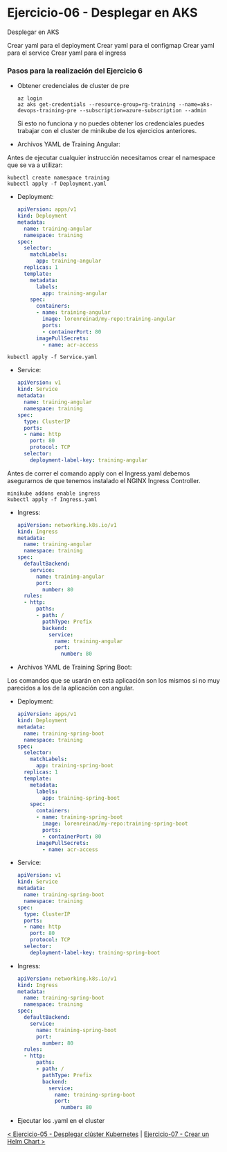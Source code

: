 # Ejercicio-06 - Desplegar en AKS

Desplegar en AKS

Crear yaml para el deployment Crear yaml para el configmap Crear yaml para el service Crear yaml para el ingress

### Pasos para la realización del Ejercicio 6

* Obtener credenciales de cluster de pre
  ```properties
  az login
  az aks get-credentials --resource-group=rg-training --name=aks-devops-training-pre --subscription=azure-subscription --admin
  ```
  
  Si esto no funciona y no puedes obtener los credenciales puedes trabajar con el cluster de minikube de los ejercicios anteriores.
  
* Archivos YAML de Training Angular:

Antes de ejecutar cualquier instrucción necesitamos crear el namespace que se va a utilizar:

```
kubectl create namespace training
kubectl apply -f Deployment.yaml
```

  * Deployment:
    ```yaml
    apiVersion: apps/v1 
    kind: Deployment 
    metadata: 
      name: training-angular
      namespace: training
    spec: 
      selector: 
        matchLabels: 
          app: training-angular
      replicas: 1
      template: 
        metadata: 
          labels: 
            app: training-angular 
        spec: 
          containers: 
          - name: training-angular 
            image: lorenreinad/my-repo:training-angular
            ports: 
            - containerPort: 80
          imagePullSecrets: 
            - name: acr-access 
    ```
    
```
kubectl apply -f Service.yaml
```

  * Service:
    ```yaml
    apiVersion: v1
    kind: Service
    metadata:
      name: training-angular
      namespace: training
    spec:
      type: ClusterIP
      ports:
      - name: http
        port: 80
        protocol: TCP
      selector:
        deployment-label-key: training-angular
    ```

Antes de correr el comando apply con el Ingress.yaml debemos asegurarnos de que tenemos instalado el NGINX Ingress Controller.

```
minikube addons enable ingress
kubectl apply -f Ingress.yaml
```

  * Ingress:
    ```yaml
    apiVersion: networking.k8s.io/v1
    kind: Ingress
    metadata:
      name: training-angular
      namespace: training
    spec:
      defaultBackend:
        service:
          name: training-angular
          port:
            number: 80
      rules:
      - http:
          paths:
          - path: /
            pathType: Prefix
            backend:
              service:
                name: training-angular
                port:
                  number: 80
    ```
    
* Archivos YAML de Training Spring Boot:

Los comandos que se usarán en esta aplicación son los mismos si no muy parecidos a los de la aplicación con angular.

  * Deployment:
    ```yaml
    apiVersion: apps/v1 
    kind: Deployment 
    metadata: 
      name: training-spring-boot
      namespace: training
    spec: 
      selector: 
        matchLabels: 
          app: training-spring-boot
      replicas: 1
      template: 
        metadata: 
          labels: 
            app: training-spring-boot
        spec: 
          containers: 
          - name: training-spring-boot 
            image: lorenreinad/my-repo:training-spring-boot
            ports: 
            - containerPort: 80 
          imagePullSecrets: 
            - name: acr-access
    ```
  * Service:
    ```yaml
    apiVersion: v1
    kind: Service
    metadata:
      name: training-spring-boot
      namespace: training
    spec:
      type: ClusterIP
      ports:
      - name: http
        port: 80
        protocol: TCP
      selector:
        deployment-label-key: training-spring-boot
    ```
  * Ingress:
    ```yaml
    apiVersion: networking.k8s.io/v1
    kind: Ingress
    metadata:
      name: training-spring-boot
      namespace: training
    spec:
      defaultBackend:
        service:
          name: training-spring-boot
          port:
            number: 80
      rules:
      - http:
          paths:
          - path: /
            pathType: Prefix
            backend:
              service:
                name: training-spring-boot
                port:
                  number: 80
    ```
  * Ejecutar los .yaml en el cluster

[< Ejercicio-05 - Desplegar clúster Kubernetes](../Ejercicio-05/) | [ Ejercicio-07 - Crear un Helm Chart >](../Ejercicio-07)
